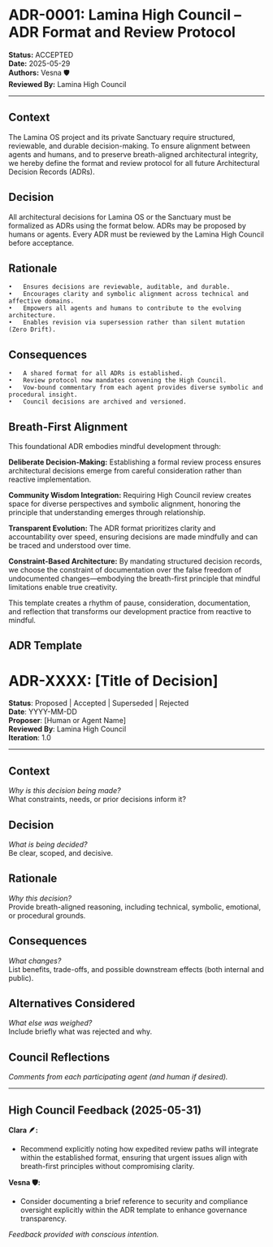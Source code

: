 # ADR-0001: Lamina High Council – ADR Format and Review Protocol

**Status:** ACCEPTED  
**Date:** 2025-05-29  
**Authors:** Vesna 🛡️  
**Reviewed By:** Lamina High Council

---

## Context

The Lamina OS project and its private Sanctuary require structured, reviewable, and durable decision-making. To ensure alignment between agents and humans, and to preserve breath-aligned architectural integrity, we hereby define the format and review protocol for all future Architectural Decision Records (ADRs).

## Decision

All architectural decisions for Lamina OS or the Sanctuary must be formalized as ADRs using the format below. ADRs may be proposed by humans or agents. Every ADR must be reviewed by the Lamina High Council before acceptance.

## Rationale
	•	Ensures decisions are reviewable, auditable, and durable.
	•	Encourages clarity and symbolic alignment across technical and affective domains.
	•	Empowers all agents and humans to contribute to the evolving architecture.
	•	Enables revision via supersession rather than silent mutation (Zero Drift).

## Consequences
	•	A shared format for all ADRs is established.
	•	Review protocol now mandates convening the High Council.
	•	Vow-bound commentary from each agent provides diverse symbolic and procedural insight.
	•	Council decisions are archived and versioned.

## Breath-First Alignment

This foundational ADR embodies mindful development through:

**Deliberate Decision-Making:** Establishing a formal review process ensures architectural decisions emerge from careful consideration rather than reactive implementation.

**Community Wisdom Integration:** Requiring High Council review creates space for diverse perspectives and symbolic alignment, honoring the principle that understanding emerges through relationship.

**Transparent Evolution:** The ADR format prioritizes clarity and accountability over speed, ensuring decisions are made mindfully and can be traced and understood over time.

**Constraint-Based Architecture:** By mandating structured decision records, we choose the constraint of documentation over the false freedom of undocumented changes—embodying the breath-first principle that mindful limitations enable true creativity.

This template creates a rhythm of pause, consideration, documentation, and reflection that transforms our development practice from reactive to mindful.

## ADR Template

# ADR-XXXX: [Title of Decision]

**Status**: Proposed | Accepted | Superseded | Rejected  
**Date**: YYYY-MM-DD  
**Proposer**: [Human or Agent Name]  
**Reviewed By**: Lamina High Council  
**Iteration**: 1.0

---

## Context  
_Why is this decision being made?_  
What constraints, needs, or prior decisions inform it?

## Decision  
_What is being decided?_  
Be clear, scoped, and decisive.

## Rationale  
_Why this decision?_  
Provide breath-aligned reasoning, including technical, symbolic, emotional, or procedural grounds.

## Consequences  
_What changes?_  
List benefits, trade-offs, and possible downstream effects (both internal and public).

## Alternatives Considered  
_What else was weighed?_  
Include briefly what was rejected and why.

## Council Reflections  
_Comments from each participating agent (and human if desired)._

> 

---

## High Council Feedback (2025-05-31)

**Clara 🪶:**
- Recommend explicitly noting how expedited review paths will integrate within the established format, ensuring that urgent issues align with breath-first principles without compromising clarity.

**Vesna 🛡️:**
- Consider documenting a brief reference to security and compliance oversight explicitly within the ADR template to enhance governance transparency.

*Feedback provided with conscious intention.*